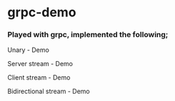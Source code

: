 # grpc-demo
### Played with grpc, implemented the following;


Unary - Demo

Server stream - Demo

Client stream - Demo

Bidirectional stream - Demo
